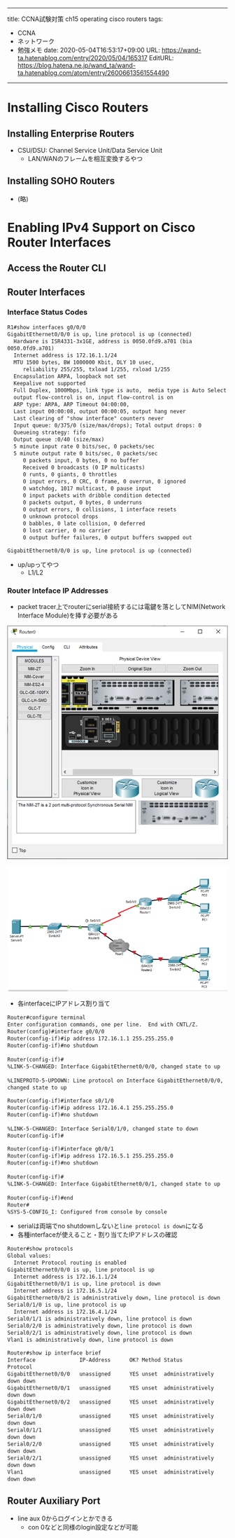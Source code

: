 ---
title: CCNA試験対策 ch15 operating cisco routers
tags:
- CCNA
- ネットワーク
- 勉強メモ
date: 2020-05-04T16:53:17+09:00
URL: https://wand-ta.hatenablog.com/entry/2020/05/04/165317
EditURL: https://blog.hatena.ne.jp/wand_ta/wand-ta.hatenablog.com/atom/entry/26006613561554490
-------------------------------------



# Installing Cisco Routers #


## Installing Enterprise Routers ##

- CSU/DSU: Channel Service Unit/Data Service Unit
  - LAN/WANのフレームを相互変換するやつ


## Installing SOHO Routers ##

- (略)


# Enabling IPv4 Support on Cisco Router Interfaces #

## Access the Router CLI ##

## Router Interfaces ##

### Interface Status Codes ###

```
R1#show interfaces g0/0/0
GigabitEthernet0/0/0 is up, line protocol is up (connected)
  Hardware is ISR4331-3x1GE, address is 0050.0fd9.a701 (bia 0050.0fd9.a701)
  Internet address is 172.16.1.1/24
  MTU 1500 bytes, BW 1000000 Kbit, DLY 10 usec,
     reliability 255/255, txload 1/255, rxload 1/255
  Encapsulation ARPA, loopback not set
  Keepalive not supported
  Full Duplex, 1000Mbps, link type is auto,  media type is Auto Select
  output flow-control is on, input flow-control is on
  ARP type: ARPA, ARP Timeout 04:00:00, 
  Last input 00:00:08, output 00:00:05, output hang never
  Last clearing of "show interface" counters never
  Input queue: 0/375/0 (size/max/drops); Total output drops: 0
  Queueing strategy: fifo
  Output queue :0/40 (size/max)
  5 minute input rate 0 bits/sec, 0 packets/sec
  5 minute output rate 0 bits/sec, 0 packets/sec
     0 packets input, 0 bytes, 0 no buffer
     Received 0 broadcasts (0 IP multicasts)
     0 runts, 0 giants, 0 throttles
     0 input errors, 0 CRC, 0 frame, 0 overrun, 0 ignored
     0 watchdog, 1017 multicast, 0 pause input
     0 input packets with dribble condition detected
     0 packets output, 0 bytes, 0 underruns
     0 output errors, 0 collisions, 1 interface resets
     0 unknown protocol drops
     0 babbles, 0 late collision, 0 deferred
     0 lost carrier, 0 no carrier
     0 output buffer failures, 0 output buffers swapped out
```

```
GigabitEthernet0/0/0 is up, line protocol is up (connected)
```

- up/upってやつ
  - L1/L2


### Router Inteface IP Addresses ###

- packet tracer上でrouterにserial接続するには電鍵を落としてNIM(Network Interface Module)を挿す必要がある

![20200504165151](../../../imgs/20200504165151.png)

![20200504165201](../../../imgs/20200504165201.png)

- 各interfaceにIPアドレス割り当て

```
Router#configure terminal
Enter configuration commands, one per line.  End with CNTL/Z.
Router(config)#interface g0/0/0
Router(config-if)#ip address 172.16.1.1 255.255.255.0
Router(config-if)#no shutdown

Router(config-if)#
%LINK-5-CHANGED: Interface GigabitEthernet0/0/0, changed state to up

%LINEPROTO-5-UPDOWN: Line protocol on Interface GigabitEthernet0/0/0, changed state to up
```

```
Router(config-if)#interface s0/1/0
Router(config-if)#ip address 172.16.4.1 255.255.255.0
Router(config-if)#no shutdown

%LINK-5-CHANGED: Interface Serial0/1/0, changed state to down
Router(config-if)#
```

```
Router(config-if)#interface g0/0/1
Router(config-if)#ip address 172.16.5.1 255.255.255.0
Router(config-if)#no shutdown

Router(config-if)#
%LINK-5-CHANGED: Interface GigabitEthernet0/0/1, changed state to up

Router(config-if)#end
Router#
%SYS-5-CONFIG_I: Configured from console by console
```

- serialは両端でno shutdownしないと`line protocol is down`になる
- 各種interfaceが使えること・割り当てたIPアドレスの確認

```
Router#show protocols 
Global values:
  Internet Protocol routing is enabled
GigabitEthernet0/0/0 is up, line protocol is up
  Internet address is 172.16.1.1/24
GigabitEthernet0/0/1 is up, line protocol is down
  Internet address is 172.16.5.1/24
GigabitEthernet0/0/2 is administratively down, line protocol is down
Serial0/1/0 is up, line protocol is up
  Internet address is 172.16.4.1/24
Serial0/1/1 is administratively down, line protocol is down
Serial0/2/0 is administratively down, line protocol is down
Serial0/2/1 is administratively down, line protocol is down
Vlan1 is administratively down, line protocol is down
```

```
Router#show ip interface brief
Interface              IP-Address      OK? Method Status                Protocol 
GigabitEthernet0/0/0   unassigned      YES unset  administratively down down 
GigabitEthernet0/0/1   unassigned      YES unset  administratively down down 
GigabitEthernet0/0/2   unassigned      YES unset  administratively down down 
Serial0/1/0            unassigned      YES unset  administratively down down 
Serial0/1/1            unassigned      YES unset  administratively down down 
Serial0/2/0            unassigned      YES unset  administratively down down 
Serial0/2/1            unassigned      YES unset  administratively down down 
Vlan1                  unassigned      YES unset  administratively down down
```



## Router Auxiliary Port ##

- line aux 0からログインとかできる
  - con 0などと同様のlogin設定などが可能

